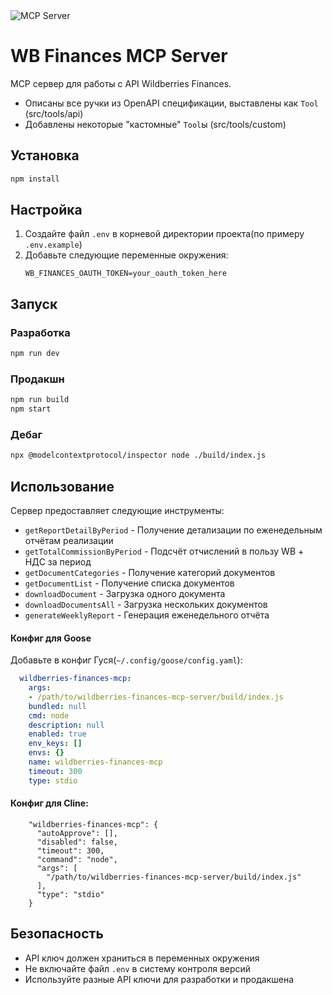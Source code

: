 <img src="https://badge.mcpx.dev?type=server" title="MCP Server"/>

# WB Finances MCP Server

MCP сервер для работы с API Wildberries Finances.
- Описаны все ручки из OpenAPI спецификации, выставлены как `Tool` (src/tools/api)
- Добавлены некоторые "кастомные" `Tool`ы (src/tools/custom)

## Установка

```bash
npm install
```

## Настройка

1. Создайте файл `.env` в корневой директории проекта(по примеру `.env.example`)
2. Добавьте следующие переменные окружения:
   ```
   WB_FINANCES_OAUTH_TOKEN=your_oauth_token_here
   ```

## Запуск

### Разработка
```bash
npm run dev
```

### Продакшн
```bash
npm run build
npm start
```

### Дебаг
```bash
npx @modelcontextprotocol/inspector node ./build/index.js
```

## Использование

Сервер предоставляет следующие инструменты:

- `getReportDetailByPeriod` - Получение детализации по еженедельным отчётам реализации
- `getTotalCommissionByPeriod` - Подсчёт отчислений в пользу WB + НДС за период
- `getDocumentCategories` - Получение категорий документов
- `getDocumentList` - Получение списка документов
- `downloadDocument` - Загрузка одного документа
- `downloadDocumentsAll` - Загрузка нескольких документов
- `generateWeeklyReport` - Генерация еженедельного отчёта

#### Конфиг для Goose

Добавьте в конфиг Гуся(`~/.config/goose/config.yaml`):
```yaml
  wildberries-finances-mcp:
    args:
    - /path/to/wildberries-finances-mcp-server/build/index.js
    bundled: null
    cmd: node
    description: null
    enabled: true
    env_keys: []
    envs: {}
    name: wildberries-finances-mcp
    timeout: 300
    type: stdio
```

#### Конфиг для Cline:

```
    "wildberries-finances-mcp": {
      "autoApprove": [],
      "disabled": false,
      "timeout": 300,
      "command": "node",
      "args": [
        "/path/to/wildberries-finances-mcp-server/build/index.js"
      ],
      "type": "stdio"
    }
```

## Безопасность

- API ключ должен храниться в переменных окружения
- Не включайте файл `.env` в систему контроля версий
- Используйте разные API ключи для разработки и продакшена 
